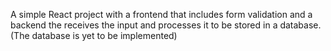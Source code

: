 A simple React project with a frontend that includes form validation and a backend the receives the input and processes it to be stored in a database. (The database is yet to be implemented)
